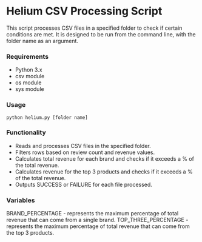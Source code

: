 # Helium CSV Processing Script

This script processes CSV files in a specified folder to check if certain conditions are met. 
It is designed to be run from the command line, with the folder name as an argument.

### Requirements
- Python 3.x
- csv module
- os module
- sys module

### Usage
```python helium.py [folder name]```

### Functionality
- Reads and processes CSV files in the specified folder.
- Filters rows based on review count and revenue values.
- Calculates total revenue for each brand and checks if it exceeds a % of the total revenue.
- Calculates revenue for the top 3 products and checks if it exceeds a % of the total revenue.
- Outputs SUCCESS or FAILURE for each file processed.

### Variables
BRAND_PERCENTAGE - represents the maximum percentage of total revenue that can come from a single brand.
TOP_THREE_PERCENTAGE - represents the maximum percentage of total revenue that can come from the top 3 products.